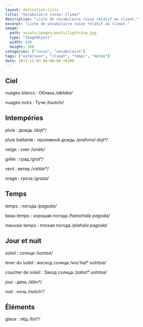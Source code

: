 ```yaml
---
layout: definition-lists
title: "Vocabulaire russe: Climat"
description: "Liste de vocabulaire russe relatif au climat."
excerpt: "Liste de vocabulaire russe relatif au climat."
image:
  path: assets/images/posts/lightning.jpg
  type: "ImageObject"
  width: 640
  height: 360
categories: ["russe", "vocabulaire"]
tags: ["extérieur", "climat", "temps", "météo"]
date: 2017-11-03 00:00:00 +0100
---
```


## Ciel

nuages blancs
: Облака
*/ablaka/*

nuages noirs
: Тучи
*/toutchi/*


## Intempéries

pluie
: дождь
*/dojtʸ/*

pluie battante
: проливной дождь
*/pralivnoï dojtʸ/*

neige
: снег
*/snièk/*

grêle
: град
*/gratᵉ/*

vent
: ветер
*/viétièrᵉ/*

orage
: гроза
*/graza/*


## Temps

temps
: погода
*/pagoda/*

beau temps
: хорошая погода
*/harochaïa pagoda/*

mauvais temps
: плохая погода
*/plahaïa pagoda/*


## Jour et nuit

soleil
: солнце
*/sontsè/*

lever du soleil
: восход солнца
*/vos'hatᵉ solntsa/*

coucher de soleil
: Заход солнца
*/zahotᵉ solntsa/*

jour
: день
*/diènʸ/*

nuit
: ночь
*/notchʸ/*


## Éléments

glace
: лёд
*/liotᵉ/*
